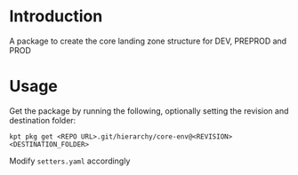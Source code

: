 # Introduction
A package to create the core landing zone structure for DEV, PREPROD and PROD

# Usage
Get the package by running the following, optionally setting the revision and destination folder:

`kpt pkg get <REPO URL>.git/hierarchy/core-env@<REVISION> <DESTINATION_FOLDER>`

Modify `setters.yaml` accordingly
